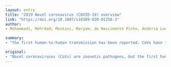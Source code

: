 ```yaml
---
layout: entry
title: "2019 Novel coronavirus (COVID-19) overview"
link: "https://doi.org/10.1007/s10389-020-01258-3"
author:
- Mohammadi, Mehrdad; Meskini, Maryam; do Nascimento Pinto, Anderia Lucia

summary:
- "the first human-to-human transmission has been reported. CoVs have the best known genome of all RNA viruses. Mutations in the genome have now been found.?A pneumonia of unknown cause detected in Wuhan, China, was first reported to the WHO Country Office in China on 31 December 2019. This study aims to report early findings related to COVID-19 and provide methods to prevent and treat it. The study is being carried out by the WHO country office in China."

original:
- "Novel coronaviruses (CoVs) are zoonotic pathogens, but the first human-to-human transmission has been reported. CoVs have the best known genome of all RNA viruses, and mutations in the genome have now been found.??A pneumonia of unknown cause detected in Wuhan, China, was first reported to the WHO Country Office in China on 31 December 2019.??This study aims to report early findings related to COVID-19 and provide methods to prevent and treat it."
---
```


